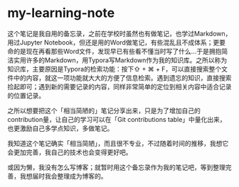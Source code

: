 # my-learning-note



​        这个笔记是我自用的备忘录，之前在学校时虽然也有做笔记，也学过Markdown，用过Jupyter Notebook，但还是用的Word做笔记，有些混乱且不成体系；更要命的是现在再看那些Word文件，发现早已有些看不懂当时写了什么...于是拥抱简洁实用许多的Markdown，用Typora写Markdown作为我的知识库。之所以称为知识库，主要原因是Typora的检索功能：按下⇧ + ⌘ + F，可以直接搜索整个文件中的内容，就这一项功能就大大的方便了信息检索。遇到遗忘的知识，直接搜索捡起即可；遇到新的需要记录的内容，同样非常简单的定位到相关内容中适合记录的位置记录。

​        之所以想要把这个「相当简陋的」笔记分享出来，只是为了增加自己的contribution量，让自己的学习可以在「Git contributions table」中量化出来，也更激励自己多学点知识，多做笔记。

​        我知道这个笔记确实「相当简陋」，而且很不专业，不过随着时间的推移，我想它会更加完善，我自己的技术也会变得更好吧。

​        或因为懒，我没有怎么写博客；就暂时用这个备忘录作为我的笔记吧，等到整理完善，我想届时我会整理成为博客的。